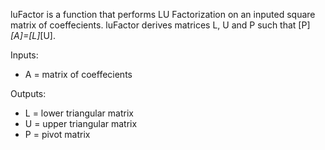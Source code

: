 luFactor is a function that performs LU Factorization on an inputed square matrix of coeffecients. 
luFactor derives matrices L, U and P such that [P]*[A]=[L]*[U].

Inputs:
* A = matrix of coeffecients

Outputs:
* L = lower triangular matrix
* U = upper triangular matrix
* P = pivot matrix

